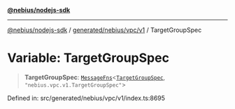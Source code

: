 [**@nebius/nodejs-sdk**](../../../../../README.md)

***

[@nebius/nodejs-sdk](../../../../../README.md) / [generated/nebius/vpc/v1](../README.md) / TargetGroupSpec

# Variable: TargetGroupSpec

> **TargetGroupSpec**: [`MessageFns`](../../../../../runtime/protos/core/interfaces/MessageFns.md)\<[`TargetGroupSpec`](../interfaces/TargetGroupSpec.md), `"nebius.vpc.v1.TargetGroupSpec"`\>

Defined in: src/generated/nebius/vpc/v1/index.ts:8695
